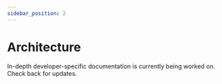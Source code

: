 ```yaml
---
sidebar_position: 2
---
```


# Architecture

In-depth developer-specific documentation is currently being worked on. Check back for updates.
